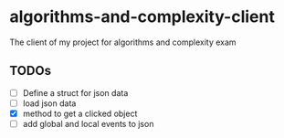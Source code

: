 # algorithms-and-complexity-client
The client of my project for algorithms and complexity exam

## TODOs
- [ ] Define a struct for json data
- [ ] load json data
- [x] method to get a clicked object
- [ ] add global and local events to json